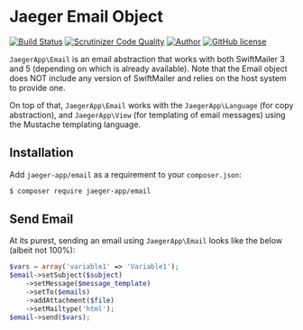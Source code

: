 # Jaeger Email Object

[![Build Status](https://travis-ci.org/jaeger-app/email.svg?branch=master)](https://travis-ci.org/jaeger-app/email)
[![Scrutinizer Code Quality](https://scrutinizer-ci.com/g/jaeger-app/email/badges/quality-score.png?b=master)](https://scrutinizer-ci.com/g/jaeger-app/email/?branch=master)
[![Author](http://img.shields.io/badge/author-@mithra62-blue.svg?style=flat-square)](https://twitter.com/mithra62)
[![GitHub license](https://img.shields.io/badge/license-MIT-blue.svg)](https://raw.githubusercontent.com/jaeger-app/bootstrap/master/LICENSE) 

`JaegerApp\Email` is an email abstraction that works with both SwiftMailer 3 and 5 (depending on which is already available). Note that the Email object does NOT include any version of SwiftMailer and relies on the host system to provide one. 

On top of that, `JaegerApp\Email` works with the `JaegerApp\Language` (for copy abstraction), and `JaegerApp\View` (for templating of email messages) using the Mustache templating language. 

## Installation
Add `jaeger-app/email` as a requirement to your `composer.json`:

```bash
$ composer require jaeger-app/email
```

## Send Email

At its purest, sending an email using `JaegerApp\Email` looks like the below (albeit not 100%):

```php
$vars = array('variable1' => 'Variable1');
$email->setSubject($subject)
	->setMessage($message_template)
	->setTo($emails)
	->addAttachment($file)
	->setMailtype('html');
$email->send($vars);
```